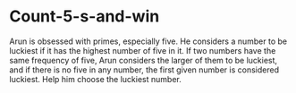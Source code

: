 # Count-5-s-and-win
Arun is obsessed with primes, especially five. He considers a number to be luckiest if it has the highest number of five in it. If two numbers have the same frequency of five, Arun considers the larger of them to be luckiest, and if there is no five in any number, the first given number is considered luckiest. Help him choose the luckiest number.
